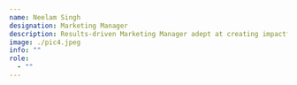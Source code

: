 ```yaml
---
name: Neelam Singh
designation: Marketing Manager
description: Results-driven Marketing Manager adept at creating impactful campaigns and strategies to boost brand growth and customer engagement.
image: ./pic4.jpeg
info: ""
role:
  - ""
---
```


